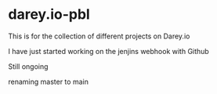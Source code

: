 # darey.io-pbl
This is for the collection of different projects on Darey.io

I have just started working on the jenjins webhook with Github

Still ongoing

renaming master to main
